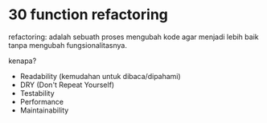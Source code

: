 # 30 function refactoring

refactoring:
adalah sebuath proses mengubah kode agar menjadi lebih baik tanpa mengubah fungsionalitasnya.

kenapa?
- Readability (kemudahan untuk dibaca/dipahami)
- DRY (Don't Repeat Yourself)
- Testability
- Performance
- Maintainability
